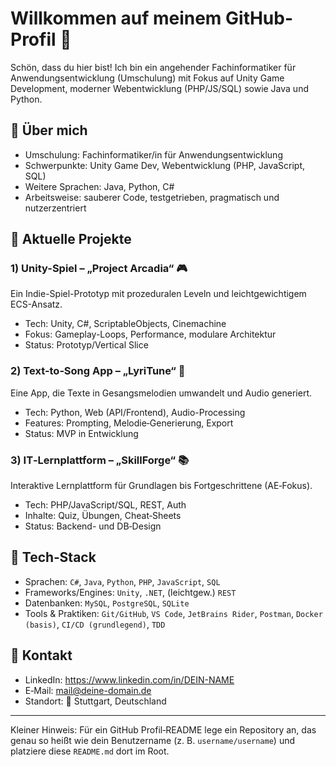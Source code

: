 # Willkommen auf meinem GitHub-Profil 👋

Schön, dass du hier bist! Ich bin ein angehender Fachinformatiker für Anwendungsentwicklung (Umschulung) mit Fokus auf Unity Game Development, moderner Webentwicklung (PHP/JS/SQL) sowie Java und Python.

## 🧭 Über mich
- Umschulung: Fachinformatiker/in für Anwendungsentwicklung
- Schwerpunkte: Unity Game Dev, Webentwicklung (PHP, JavaScript, SQL)
- Weitere Sprachen: Java, Python, C#
- Arbeitsweise: sauberer Code, testgetrieben, pragmatisch und nutzerzentriert

## 🚀 Aktuelle Projekte

### 1) Unity-Spiel – „Project Arcadia“ 🎮
Ein Indie-Spiel-Prototyp mit prozeduralen Leveln und leichtgewichtigem ECS-Ansatz.
- Tech: Unity, C#, ScriptableObjects, Cinemachine
- Fokus: Gameplay-Loops, Performance, modulare Architektur
- Status: Prototyp/Vertical Slice

### 2) Text‑to‑Song App – „LyriTune“ 🎵
Eine App, die Texte in Gesangsmelodien umwandelt und Audio generiert.
- Tech: Python, Web (API/Frontend), Audio-Processing
- Features: Prompting, Melodie‑Generierung, Export
- Status: MVP in Entwicklung

### 3) IT‑Lernplattform – „SkillForge“ 📚
Interaktive Lernplattform für Grundlagen bis Fortgeschrittene (AE‑Fokus).
- Tech: PHP/JavaScript/SQL, REST, Auth
- Inhalte: Quiz, Übungen, Cheat‑Sheets
- Status: Backend- und DB‑Design

## 🧰 Tech‑Stack
- Sprachen: `C#`, `Java`, `Python`, `PHP`, `JavaScript`, `SQL`
- Frameworks/Engines: `Unity`, `.NET`, (leichtgew.) `REST`
- Datenbanken: `MySQL`, `PostgreSQL`, `SQLite`
- Tools & Praktiken: `Git/GitHub`, `VS Code`, `JetBrains Rider`, `Postman`, `Docker (basis)`, `CI/CD (grundlegend)`, `TDD`

## 🤝 Kontakt
- LinkedIn: https://www.linkedin.com/in/DEIN-NAME
- E‑Mail: mail@deine-domain.de
- Standort: 📍 Stuttgart, Deutschland

---

Kleiner Hinweis: Für ein GitHub Profil‑README lege ein Repository an, das genau so heißt wie dein Benutzername (z. B. `username/username`) und platziere diese `README.md` dort im Root.
